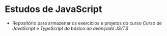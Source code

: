 # Estudos de JavaScript
- Repositório para armazenar os exercícios e projetos do curso _Curso de JavaScript e TypeScript do básico ao avançado JS/TS_

